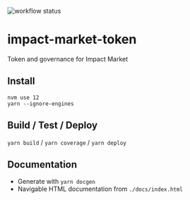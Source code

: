 ![workflow status](https://github.com/keyko-io/impact-market-token/workflows/Build/badge.svg)
# impact-market-token
Token and governance for Impact Market
## Install
```
nvm use 12
yarn --ignore-engines
``` 
## Build / Test / Deploy
`yarn build` / `yarn coverage` / `yarn deploy`
## Documentation
* Generate with `yarn docgen`
* Navigable HTML documentation from `./docs/index.html`
